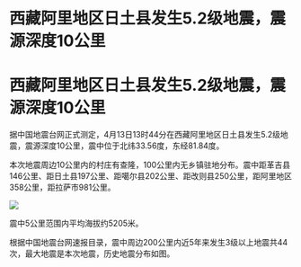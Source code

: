 # 西藏阿里地区日土县发生5.2级地震，震源深度10公里

# 西藏阿里地区日土县发生5.2级地震，震源深度10公里

据中国地震台网正式测定，4月13日13时44分在西藏阿里地区日土县发生5.2级地震，震源深度10公里，震中位于北纬33.56度，东经81.84度。

本次地震周边10公里内的村庄有查隆，100公里内无乡镇驻地分布。震中距革吉县146公里、距日土县197公里、距噶尔县202公里、距改则县250公里，距阿里地区358公里，距拉萨市981公里。

![](https://inews.gtimg.com/om_bt/OrnClYS_N4EAe_dXpuajR8FLsNfcHwipRJfJ0aF4bTWIcAA/1000)

震中5公里范围内平均海拔约5205米。

根据中国地震台网速报目录，震中周边200公里内近5年来发生3级以上地震共44次，最大地震是本次地震，历史地震分布如图。

